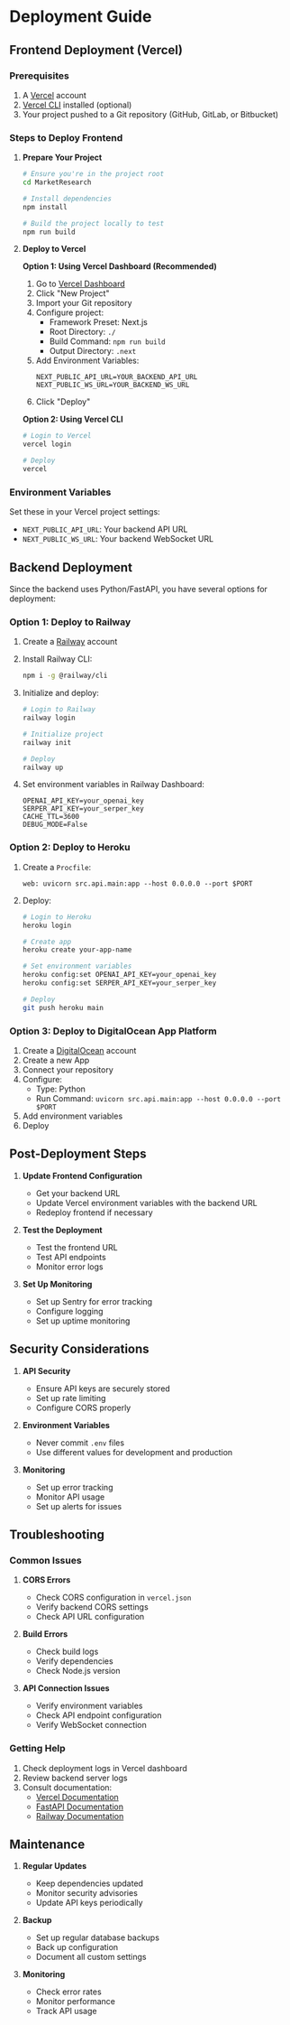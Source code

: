 # Deployment Guide

## Frontend Deployment (Vercel)

### Prerequisites
1. A [Vercel](https://vercel.com) account
2. [Vercel CLI](https://vercel.com/docs/cli) installed (optional)
3. Your project pushed to a Git repository (GitHub, GitLab, or Bitbucket)

### Steps to Deploy Frontend

1. **Prepare Your Project**
   ```bash
   # Ensure you're in the project root
   cd MarketResearch
   
   # Install dependencies
   npm install
   
   # Build the project locally to test
   npm run build
   ```

2. **Deploy to Vercel**

   **Option 1: Using Vercel Dashboard (Recommended)**
   1. Go to [Vercel Dashboard](https://vercel.com/dashboard)
   2. Click "New Project"
   3. Import your Git repository
   4. Configure project:
      - Framework Preset: Next.js
      - Root Directory: `./`
      - Build Command: `npm run build`
      - Output Directory: `.next`
   5. Add Environment Variables:
      ```
      NEXT_PUBLIC_API_URL=YOUR_BACKEND_API_URL
      NEXT_PUBLIC_WS_URL=YOUR_BACKEND_WS_URL
      ```
   6. Click "Deploy"

   **Option 2: Using Vercel CLI**
   ```bash
   # Login to Vercel
   vercel login

   # Deploy
   vercel
   ```

### Environment Variables
Set these in your Vercel project settings:
- `NEXT_PUBLIC_API_URL`: Your backend API URL
- `NEXT_PUBLIC_WS_URL`: Your backend WebSocket URL

## Backend Deployment

Since the backend uses Python/FastAPI, you have several options for deployment:

### Option 1: Deploy to Railway

1. Create a [Railway](https://railway.app) account
2. Install Railway CLI:
   ```bash
   npm i -g @railway/cli
   ```

3. Initialize and deploy:
   ```bash
   # Login to Railway
   railway login

   # Initialize project
   railway init

   # Deploy
   railway up
   ```

4. Set environment variables in Railway Dashboard:
   ```
   OPENAI_API_KEY=your_openai_key
   SERPER_API_KEY=your_serper_key
   CACHE_TTL=3600
   DEBUG_MODE=False
   ```

### Option 2: Deploy to Heroku

1. Create a `Procfile`:
   ```
   web: uvicorn src.api.main:app --host 0.0.0.0 --port $PORT
   ```

2. Deploy:
   ```bash
   # Login to Heroku
   heroku login

   # Create app
   heroku create your-app-name

   # Set environment variables
   heroku config:set OPENAI_API_KEY=your_openai_key
   heroku config:set SERPER_API_KEY=your_serper_key

   # Deploy
   git push heroku main
   ```

### Option 3: Deploy to DigitalOcean App Platform

1. Create a [DigitalOcean](https://www.digitalocean.com) account
2. Create a new App
3. Connect your repository
4. Configure:
   - Type: Python
   - Run Command: `uvicorn src.api.main:app --host 0.0.0.0 --port $PORT`
5. Add environment variables
6. Deploy

## Post-Deployment Steps

1. **Update Frontend Configuration**
   - Get your backend URL
   - Update Vercel environment variables with the backend URL
   - Redeploy frontend if necessary

2. **Test the Deployment**
   - Test the frontend URL
   - Test API endpoints
   - Monitor error logs

3. **Set Up Monitoring**
   - Set up Sentry for error tracking
   - Configure logging
   - Set up uptime monitoring

## Security Considerations

1. **API Security**
   - Ensure API keys are securely stored
   - Set up rate limiting
   - Configure CORS properly

2. **Environment Variables**
   - Never commit `.env` files
   - Use different values for development and production

3. **Monitoring**
   - Set up error tracking
   - Monitor API usage
   - Set up alerts for issues

## Troubleshooting

### Common Issues

1. **CORS Errors**
   - Check CORS configuration in `vercel.json`
   - Verify backend CORS settings
   - Check API URL configuration

2. **Build Errors**
   - Check build logs
   - Verify dependencies
   - Check Node.js version

3. **API Connection Issues**
   - Verify environment variables
   - Check API endpoint configuration
   - Verify WebSocket connection

### Getting Help

1. Check deployment logs in Vercel dashboard
2. Review backend server logs
3. Consult documentation:
   - [Vercel Documentation](https://vercel.com/docs)
   - [FastAPI Documentation](https://fastapi.tiangolo.com/deployment/)
   - [Railway Documentation](https://docs.railway.app/)

## Maintenance

1. **Regular Updates**
   - Keep dependencies updated
   - Monitor security advisories
   - Update API keys periodically

2. **Backup**
   - Set up regular database backups
   - Back up configuration
   - Document all custom settings

3. **Monitoring**
   - Check error rates
   - Monitor performance
   - Track API usage 